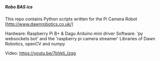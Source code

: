 ##### Robo BAS ics ##### 

This repo contains Python scripts written for the Pi Camera Robot [http://www.dawnrobotics.co.uk/]

Hardware: Raspberry Pi B+ & Dagu Arduino mini driver 
Software: 'py websockets bot' and the 'raspberry pi camera streamer' Libraries of Dawn Robotics, openCV and numpy

Video: https://youtu.be/7bVeIi_Izqg

